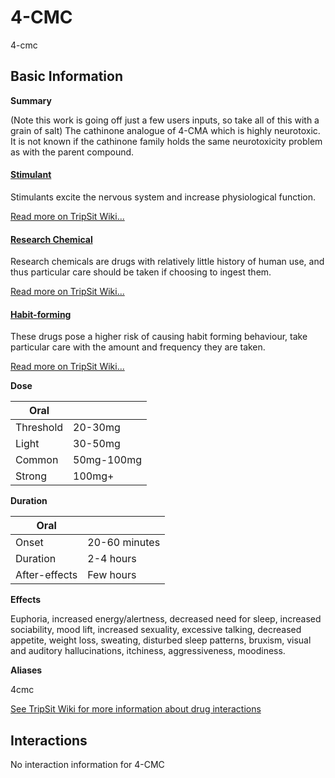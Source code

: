 # 4-CMC

4-cmc

## Basic Information

**Summary**

(Note this work is going off just a few users inputs, so take all of this with a grain of salt) The cathinone analogue of 4-CMA which is highly neurotoxic. It is not known if the cathinone family holds the same neurotoxicity problem as with the parent compound.

#### [Stimulant](/category/stimulant)

Stimulants excite the nervous system and increase physiological function.

[Read more on TripSit Wiki...](#{category.wiki})

#### [Research Chemical](/category/research-chemical)

Research chemicals are drugs with relatively little history of human use, and thus particular care should be taken if choosing to ingest them.

[Read more on TripSit Wiki...](#{category.wiki})

#### [Habit-forming](/category/habit-forming)

These drugs pose a higher risk of causing habit forming behaviour, take particular care with the amount and frequency they are taken.

[Read more on TripSit Wiki...](#{category.wiki})

**Dose**

| Oral      |            |
| --------- | ---------- |
| Threshold | 20-30mg    |
| Light     | 30-50mg    |
| Common    | 50mg-100mg |
| Strong    | 100mg+     |

**Duration**

| Oral          |               |
| ------------- | ------------- |
| Onset         | 20-60 minutes |
| Duration      | 2-4 hours     |
| After-effects | Few hours     |

**Effects**

Euphoria, increased energy/alertness, decreased need for sleep, increased sociability, mood lift, increased sexuality, excessive talking, decreased appetite, weight loss, sweating, disturbed sleep patterns, bruxism, visual and auditory hallucinations, itchiness, aggressiveness, moodiness.

**Aliases**

4cmc  

[See TripSit Wiki for more information about drug interactions](http://combo.tripsit.me/)

## Interactions

No interaction information for 4-CMC